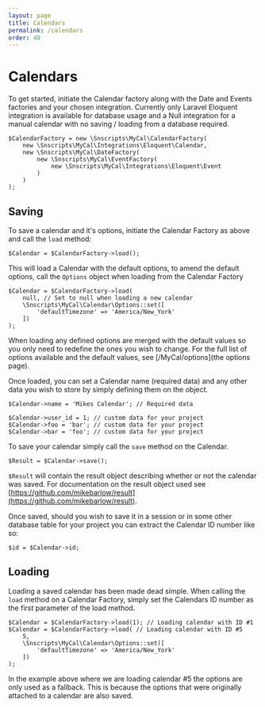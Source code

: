 ```yaml
---
layout: page
title: Calendars
permalink: /calendars
order: 40
---
```

# Calendars

To get started, initiate the Calendar factory along with the Date and Events factories and your chosen integration. Currently only Laravel Eloquent integration is available for database usage and a Null integration for a manual calendar with no saving / loading from a database required.

    $CalendarFactory = new \Snscripts\MyCal\CalendarFactory(
        new \Snscripts\MyCal\Integrations\Eloquent\Calendar,
        new \Snscripts\MyCal\DateFactory(
            new \Snscripts\MyCal\EventFactory(
                new \Snscripts\MyCal\Integrations\Eloquent\Event
            )
        )
    );

## Saving

To save a calendar and it's options, initiate the Calendar Factory as above and call the `load` method:

    $Calendar = $CalendarFactory->load();

This will load a Calendar with the default options, to amend the default options, call the `Options` object when loading from the Calendar Factory

    $Calendar = $CalendarFactory->load(
        null, // Set to null when loading a new calendar
        \Snscripts\MyCal\Calendar\Options::set([
            'defaultTimezone' => 'America/New_York'
        ])
    );

When loading any defined options are merged with the default values so you only need to redefine the ones you wish to change. For the full list of options available and the default values, see [/MyCal/options](the options page).

Once loaded, you can set a Calendar name (required data) and any other data you wish to store by simply defining them on the object.

    $Calendar->name = 'Mikes Calendar'; // Required data

    $Calendar->user_id = 1; // custom data for your project
    $Calendar->foo = 'bar'; // custom data for your project
    $Calendar->bar = 'foo'; // custom data for your project

To save your calendar simply call the `save` method on the Calendar.

    $Result = $Calendar->save();

`$Result` will contain the result object describing whether or not the calendar was saved. For documentation on the result object used see [https://github.com/mikebarlow/result](https://github.com/mikebarlow/result).

Once saved, should you wish to save it in a session or in some other database table for your project you can extract the Calendar ID number like so:

    $id = $Calendar->id;

## Loading

Loading a saved calendar has been made dead simple. When calling the `load` method on a Calendar Factory, simply set the Calendars ID number as the first parameter of the load method.

    $Calendar = $CalendarFactory->load(1); // Loading calendar with ID #1
    $Calendar = $CalendarFactory->load( // Loading calendar with ID #5
        5,
        \Snscripts\MyCal\Calendar\Options::set([
            'defaultTimezone' => 'America/New_York'
        ])
    );

In the example above where we are loading calendar #5 the options are only used as a fallback. This is because the options that were originally attached to a calendar are also saved.


